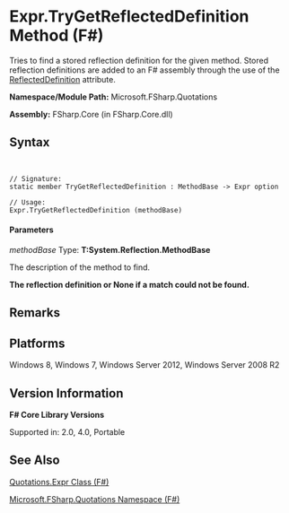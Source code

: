 # Expr.TryGetReflectedDefinition Method (F#)

Tries to find a stored reflection definition for the given method. Stored reflection definitions are added to an F# assembly through the use of the [ReflectedDefinition](http://msdn.microsoft.com/en-us/library/56bb03a2-4deb-4860-b334-f59fdfc95b04) attribute.

**Namespace/Module Path:** Microsoft.FSharp.Quotations

**Assembly:** FSharp.Core (in FSharp.Core.dll)


## Syntax


```


// Signature:
static member TryGetReflectedDefinition : MethodBase -> Expr option

// Usage:
Expr.TryGetReflectedDefinition (methodBase)

```



#### Parameters
*methodBase*
Type: **T:System.Reflection.MethodBase**


The description of the method to find.



**The reflection definition or None if a match could not be found.**
## Remarks

## Platforms
Windows 8, Windows 7, Windows Server 2012, Windows Server 2008 R2


## Version Information
**F# Core Library Versions**

Supported in: 2.0, 4.0, Portable




## See Also
[Quotations.Expr Class &#40;F&#35;&#41;](Quotations.Expr-Class-%28FSharp%29.md)

[Microsoft.FSharp.Quotations Namespace &#40;F&#35;&#41;](Microsoft.FSharp.Quotations-Namespace-%28FSharp%29.md)

